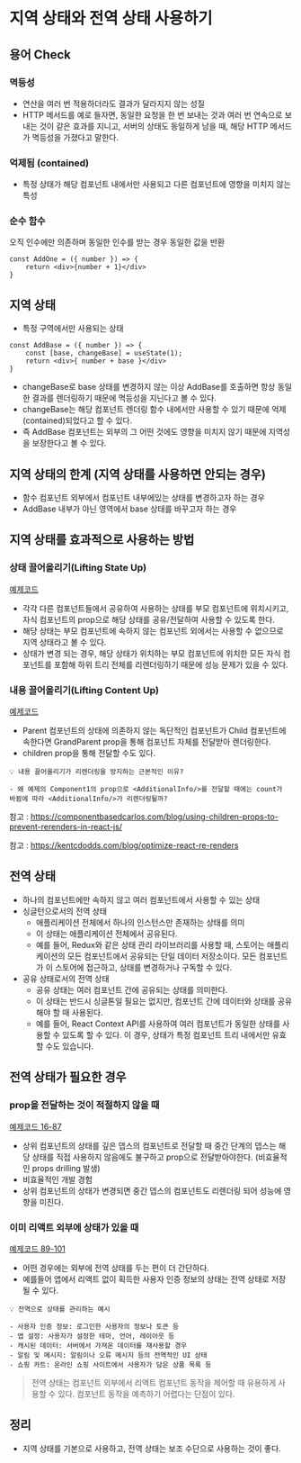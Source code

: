 # 지역 상태와 전역 상태 사용하기

## 용어 Check

### 멱등성

- 연산을 여러 번 적용하더라도 결과가 달라지지 않는 성질
- HTTP 메서드를 예로 들자면, 동일한 요청을 한 번 보내는 것과 여러 번 연속으로 보내는 것이 같은 효과를 지니고, 서버의 상태도 동일하게 남을 때, 해당 HTTP 메서드가 멱등성을 가졌다고 말한다.

### 억제됨 (contained)

- 특정 상태가 해당 컴포넌트 내에서만 사용되고 다른 컴포넌트에 영향을 미치지 않는 특성

### 순수 함수

오직 인수에만 의존하며 동일한 인수를 받는 경우 동일한 값을 반환

```JSX
const AddOne = ({ number }) => {
    return <div>{number + 1}</div>
}
```

## 지역 상태

- 특정 구역에서만 사용되는 상태

```JSX
const AddBase = ({ number }) => {
    const [base, changeBase] = useState(1);
    return <div>{ number + base }</div>
}
```

- changeBase로 base 상태를 변경하지 않는 이상 AddBase를 호출하면 항상 동일한 결과를 렌더링하기 때문에 멱등성을 지닌다고 볼 수 있다.
- changeBase는 해당 컴포넌트 렌더링 함수 내에서만 사용할 수 있기 때문에 억제(contained)되었다고 할 수 있다.
- 즉 AddBase 컴포넌트는 외부의 그 어떤 것에도 영향을 미치지 않기 때문에 지역성을 보장한다고 볼 수 있다.

## 지역 상태의 한계 (지역 상태를 사용하면 안되는 경우)

- 함수 컴포넌트 외부에서 컴포넌트 내부에있는 상태를 변경하고자 하는 경우
- AddBase 내부가 아닌 영역에서 base 상태를 바꾸고자 하는 경우

## 지역 상태를 효과적으로 사용하는 방법

### 상태 끌어올리기(Lifting State Up)

[예제코드](https://github.com/wikibook/msmrh/blob/main/chapter02/02_lift_state_up.js)

- 각각 다른 컴포넌트들에서 공유하여 사용하는 상태를 부모 컴포넌트에 위치시키고, 자식 컴포넌트의 prop으로 해당 상태를 공유/전달하여 사용할 수 있도록 한다.
- 해당 상태는 부모 컴포넌트에 속하지 않는 컴포넌트 외에서는 사용할 수 없으므로 지역 상태라고 볼 수 있다.
- 상태가 변경 되는 경우, 해당 상태가 위치하는 부모 컴포넌트에 위치한 모든 자식 컴포넌트를 포함해 하위 트리 전체를 리렌더링하기 때문에 성능 문제가 있을 수 있다.

### 내용 끌어올리기(Lifting Content Up)

[예제코드](https://github.com/wikibook/msmrh/blob/main/chapter02/03_lift_content_up.js)

- Parent 컴포넌트의 상태에 의존하지 않는 독단적인 컴포넌트가 Child 컴포넌트에 속한다면 GrandParent prop을 통해 컴포넌트 자체를 전달받아 렌더링한다.
- children prop을 통해 전달할 수도 있다.

```
💡 내용 끌어올리기가 리렌더링을 방지하는 근본적인 이유?

- 왜 예제의 Component1의 prop으로 <AdditionalInfo/>를 전달할 때에는 count가 바뀜에 따라 <AdditionalInfo/>가 리렌더링될까?
```

참고 : https://componentbasedcarlos.com/blog/using-children-props-to-prevent-rerenders-in-react-js/

참고 : https://kentcdodds.com/blog/optimize-react-re-renders

## 전역 상태

- 하나의 컴포넌트에만 속하지 않고 여러 컴포넌트에서 사용할 수 있는 상태
- 싱글턴으로서의 전역 상태
  - 애플리케이션 전체에서 하나의 인스턴스만 존재하는 상태를 의미
  - 이 상태는 애플리케이션 전체에서 공유된다.
  - 예를 들어, Redux와 같은 상태 관리 라이브러리를 사용할 때, 스토어는 애플리케이션의 모든 컴포넌트에서 공유되는 단일 데이터 저장소이다. 모든 컴포넌트가 이 스토어에 접근하고, 상태를 변경하거나 구독할 수 있다.
- 공유 상태로서의 전역 상태
  - 공유 상태는 여러 컴포넌트 간에 공유되는 상태를 의미한다.
  - 이 상태는 반드시 싱글톤일 필요는 없지만, 컴포넌트 간에 데이터와 상태를 공유해야 할 때 사용된다.
  - 예를 들어, React Context API를 사용하여 여러 컴포넌트가 동일한 상태를 사용할 수 있도록 할 수 있다. 이 경우, 상태가 특정 컴포넌트 트리 내에서만 유효할 수도 있습니다.

## 전역 상태가 필요한 경우

### prop을 전달하는 것이 적절하지 않을 때

[예제코드 16-87](https://github.com/wikibook/msmrh/blob/main/chapter02/04_globalstate.js#L16)

- 상위 컴포넌트의 상태를 깊은 뎁스의 컴포넌트로 전달할 때 중간 단계의 뎁스는 해당 상태를 직접 사용하지 않음에도 불구하고 prop으로 전달받아야한다. (비효율적인 props drilling 발생)
- 비효율적인 개발 경험
- 상위 컴포넌트의 상태가 변경되면 중간 뎁스의 컴포넌트도 리렌더링 되어 성능에 영향을 미친다.

### 이미 리액트 외부에 상태가 있을 때

[예제코드 89-101](https://github.com/wikibook/msmrh/blob/main/chapter02/04_globalstate.js#L89)

- 어떤 경우에는 외부에 전역 상태를 두는 편이 더 간단하다.
- 예를들어 앱에서 리액트 없이 획득한 사용자 인증 정보의 상태는 전역 상태로 저장될 수 있다.

```
💡 전역으로 상태를 관리하는 예시

- 사용자 인증 정보: 로그인한 사용자의 정보나 토큰 등
- 앱 설정: 사용자가 설정한 테마, 언어, 레이아웃 등
- 캐시된 데이터: 서버에서 가져온 데이터를 재사용할 경우
- 알림 및 메시지: 알림이나 오류 메시지 등의 전역적인 UI 상태
- 쇼핑 카트: 온라인 쇼핑 사이트에서 사용자가 담은 상품 목록 등
```

> 전역 상태는 컴포넌트 외부에서 리액트 컴포넌트 동작을 제어할 때 유용하게 사용할 수 있다.
> 컴포넌트 동작을 예측하기 어렵다는 단점이 있다.

## 정리

- 지역 상태를 기본으로 사용하고, 전역 상태는 보조 수단으로 사용하는 것이 좋다.
